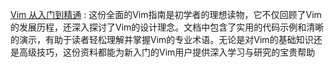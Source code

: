 [Vim 从入门到精通](https://github.com/wsdjeg/vim-galore-zh_cn) :    这份全面的Vim指南是初学者的理想读物，它不仅回顾了Vim的发展历程，还深入探讨了Vim的设计理念。文档中包含了实用的代码示例和清晰的演示，有助于读者轻松理解并掌握Vim的专业术语。无论是对Vim的基础知识还是高级技巧，这份资料都能为新入门的Vim用户提供深入学习与研究的宝贵帮助